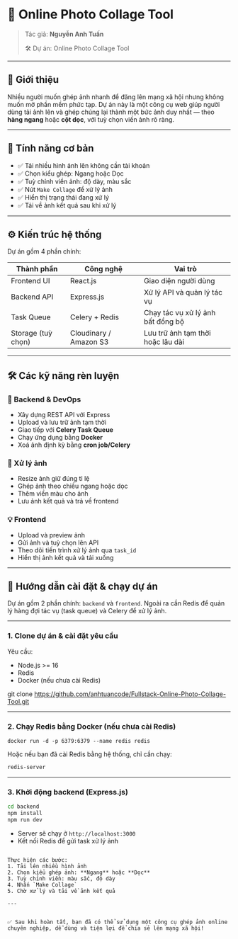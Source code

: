 # 📸 Online Photo Collage Tool

> Tác giả: **Nguyễn Anh Tuấn**
> 
> 🛠️ Dự án: Online Photo Collage Tool

---

## 🚀 Giới thiệu

Nhiều người muốn ghép ảnh nhanh để đăng lên mạng xã hội nhưng không muốn mở phần mềm phức tạp. Dự án này là một công cụ web giúp người dùng tải ảnh lên và ghép chúng lại thành một bức ảnh duy nhất — theo **hàng ngang** hoặc **cột dọc**, với tuỳ chọn viền ảnh rõ ràng.

---

## 🧩 Tính năng cơ bản

- ✅ Tải nhiều hình ảnh lên không cần tài khoản
- ✅ Chọn kiểu ghép: Ngang hoặc Dọc
- ✅ Tuỳ chỉnh viền ảnh: độ dày, màu sắc
- ✅ Nút `Make Collage` để xử lý ảnh
- ✅ Hiển thị trạng thái đang xử lý
- ✅ Tải về ảnh kết quả sau khi xử lý

---

## ⚙️ Kiến trúc hệ thống

Dự án gồm 4 phần chính:

| Thành phần             | Công nghệ                | Vai trò                                  |
|------------------------|--------------------------|-------------------------------------------|
| Frontend UI            | React.js                 | Giao diện người dùng                      |
| Backend API            | Express.js               | Xử lý API và quản lý tác vụ               |
| Task Queue             | Celery + Redis           | Chạy tác vụ xử lý ảnh bất đồng bộ         |
| Storage (tuỳ chọn)     | Cloudinary / Amazon S3   | Lưu trữ ảnh tạm thời hoặc lâu dài         |

---

## 🛠️ Các kỹ năng rèn luyện

### 📌 Backend & DevOps
- Xây dựng REST API với Express
- Upload và lưu trữ ảnh tạm thời
- Giao tiếp với **Celery Task Queue**
- Chạy ứng dụng bằng **Docker**
- Xoá ảnh định kỳ bằng **cron job/Celery**

### 🧮 Xử lý ảnh
- Resize ảnh giữ đúng tỉ lệ
- Ghép ảnh theo chiều ngang hoặc dọc
- Thêm viền màu cho ảnh
- Lưu ảnh kết quả và trả về frontend

### 💡 Frontend
- Upload và preview ảnh
- Gửi ảnh và tuỳ chọn lên API
- Theo dõi tiến trình xử lý ảnh qua `task_id`
- Hiển thị ảnh kết quả và tải xuống

---

## 🧪 Hướng dẫn cài đặt & chạy dự án

Dự án gồm 2 phần chính: `backend` và `frontend`. Ngoài ra cần Redis để quản lý hàng đợi tác vụ (task queue) và Celery để xử lý ảnh.

---

### 1. Clone dự án & cài đặt yêu cầu

Yêu cầu:
- Node.js >= 16
- Redis
- Docker (nếu chưa cài Redis)

git clone https://github.com/anhtuancode/Fullstack-Online-Photo-Collage-Tool.git

---

### 2. Chạy Redis bằng Docker (nếu chưa cài Redis)

```
docker run -d -p 6379:6379 --name redis redis
```

Hoặc nếu bạn đã cài Redis bằng hệ thống, chỉ cần chạy:

```bash
redis-server
```

---

### 3. Khởi động backend (Express.js)

```bash
cd backend
npm install
npm run dev
```

- Server sẽ chạy ở `http://localhost:3000`
- Kết nối Redis để gửi task xử lý ảnh

```

Thực hiện các bước:
1. Tải lên nhiều hình ảnh
2. Chọn kiểu ghép ảnh: **Ngang** hoặc **Dọc**
3. Tuỳ chỉnh viền: màu sắc, độ dày
4. Nhấn `Make Collage`
5. Chờ xử lý và tải về ảnh kết quả

---


✅ Sau khi hoàn tất, bạn đã có thể sử dụng một công cụ ghép ảnh online chuyên nghiệp, dễ dùng và tiện lợi để chia sẻ lên mạng xã hội!

